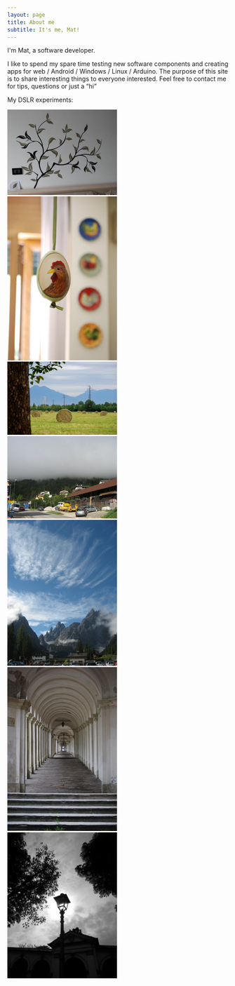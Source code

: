```yaml
---
layout: page
title: About me
subtitle: It's me, Mat!
---
```


I'm Mat, a software developer.

I like to spend my spare time testing new software components and creating apps for web / Android / Windows / Linux / Arduino. The purpose of this site is to share interesting things to everyone interested. Feel free to contact me for tips, questions or just a “hi”

My DSLR experiments:

<div id="photos"><div class='gallery-item'><a href="/assets/img/photo/decor.jpg" rel="lightbox"><img src="/assets/img/photo/decor_.jpg"/></a></div><div class='gallery-item'><a href="/assets/img/photo/easter.jpg" rel="lightbox"><img src="/assets/img/photo/easter_.jpg"/></a></div><div class='gallery-item'><a href="/assets/img/photo/field.jpg" rel="lightbox"><img src="/assets/img/photo/field_.jpg"/></a></div><div class='gallery-item'><a href="/assets/img/photo/fog.jpg" rel="lightbox"><img src="/assets/img/photo/fog_.jpg"/></a></div><div class='gallery-item'><a href="/assets/img/photo/sky_mountains.jpg" rel="lightbox"><img src="/assets/img/photo/sky_mountains_.jpg"/></a></div><div class='gallery-item'><a href="/assets/img/photo/stairway.jpg" rel="lightbox"><img src="/assets/img/photo/stairway_.jpg"/></a></div><div class='gallery-item'><a href="/assets/img/photo/sun_lamp.jpg" rel="lightbox"><img src="/assets/img/photo/sun_lamp_.jpg"/></a></div></div>
